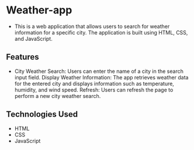 # Weather-app

* This is a web application that allows users to search for weather information for a specific city. 
The application is built using HTML, CSS, and JavaScript.

## Features

* City Weather Search: Users can enter the name of a city in the search input field.
Display Weather Information: The app retrieves weather data for the entered city and displays information such as temperature, humidity, and wind speed.
Refresh: Users can refresh the page to perform a new city weather search.

## Technologies Used

* HTML
* CSS
* JavaScript
